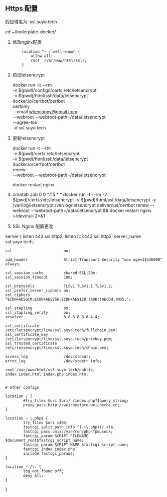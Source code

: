 ## Https 配置

假设域名为: ssl.suyo.tech

cd ~/boilerplate-docker/

1. 修改nginx配置
    ```
        location ^~ /.well-known {
            allow all;
            root  /var/www/html/ssl/;
        }
    ```

2. 启动letsencrypt

    docker run -it --rm \
      -v $(pwd)/configs/certs:/etc/letsencrypt \
      -v $(pwd)/html/ssl:/data/letsencrypt \
      docker.io/certbot/certbot \
      certonly \
      --email whenjonny@gmail.com \
      --webroot --webroot-path=/data/letsencrypt \
      --agree-tos \
      -d ssl.suyo.tech

3. 更新letsencrypt

    docker run -t --rm \
      -v $(pwd)/certs:/etc/letsencrypt \
      -v $(pwd)/html/ssl:/data/letsencrypt \
      docker.io/certbot/certbot \
      renew \
      --webroot --webroot-path=/data/letsencrypt

    docker restart nginx

4. crontab Job
    0 0 */15 * * docker run -t --rm -v $(pwd)/certs:/etc/letsencrypt -v $(pwd)/html/ssl:/data/letsencrypt -v /var/log/letsencrypt:/var/log/letsencrypt deliverous/certbot renew --webroot --webroot-path=/data/letsencrypt && docker restart nginx >/dev/null 2>&1


5. SSL Nginx 配置更改

server {
    listen      443           ssl http2;
    listen [::]:443           ssl http2;
    server_name               ssl.suyo.tech;

    ssl                       on;

    add_header                Strict-Transport-Security "max-age=31536000" always;

    ssl_session_cache         shared:SSL:20m;
    ssl_session_timeout       10m;

    ssl_protocols             TLSv1 TLSv1.1 TLSv1.2;
    ssl_prefer_server_ciphers on;
    ssl_ciphers               "ECDH+AESGCM:ECDH+AES256:ECDH+AES128:!ADH:!AECDH:!MD5;";

    ssl_stapling              on;
    ssl_stapling_verify       on;
    resolver                  8.8.8.8 8.8.4.4;

    ssl_certificate           /etc/letsencrypt/live/ssl.suyo.tech/fullchain.pem;
    ssl_certificate_key       /etc/letsencrypt/live/ssl.suyo.tech/privkey.pem;
    ssl_trusted_certificate   /etc/letsencrypt/live/ssl.suyo.tech/chain.pem;

    access_log                /dev/stdout;
    error_log                 /dev/stderr info;

    root /var/www/html/ssl.suyo.tech/public;
    index index.html index.php index.htm;


    # other configs

    location / {
            #try_files $uri $uri/ /index.php?$query_string;
            proxy_pass http://weichestore.weicheche.cn;
    }

    location ~ \.php$ {
            try_files $uri =404;
            fastcgi_split_path_info ^(.+\.php)(/.+)$;
            fastcgi_pass unix:/var/run/php-fpm.sock;
            fastcgi_param SCRIPT_FILENAME $document_root$fastcgi_script_name;
            fastcgi_param SCRIPT_NAME $fastcgi_script_name;
            fastcgi_index index.php;
            include fastcgi_params;
    }

    location ~ /\. {
            log_not_found off;
            deny all;
    }
}
